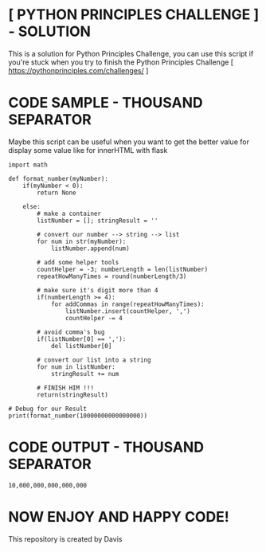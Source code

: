 # [ PYTHON PRINCIPLES CHALLENGE ] - SOLUTION

This is a solution for Python Principles Challenge,
you can use this script if you're stuck when you
try to finish the Python Principles Challenge [ https://pythonprinciples.com/challenges/ ]



# CODE SAMPLE - THOUSAND SEPARATOR

Maybe this script can be useful when you
want to get the better value for display
some value like for innerHTML with flask

```
import math

def format_number(myNumber):
    if(myNumber < 0):
        return None
        
    else:
        # make a container
        listNumber = []; stringResult = ''
        
        # convert our number --> string --> list
        for num in str(myNumber):
            listNumber.append(num)
            
        # add some helper tools
        countHelper = -3; numberLength = len(listNumber)
        repeatHowManyTimes = round(numberLength/3)
        
        # make sure it's digit more than 4
        if(numberLength >= 4):
            for addCommas in range(repeatHowManyTimes):
                listNumber.insert(countHelper, ',')
                countHelper -= 4
        
        # avoid comma's bug        
        if(listNumber[0] == ','):
            del listNumber[0]
            
        # convert our list into a string
        for num in listNumber:
            stringResult += num
            
        # FINISH HIM !!!
        return(stringResult)
        
# Debug for our Result
print(format_number(10000000000000000))
```
    
# CODE OUTPUT - THOUSAND SEPARATOR
<code>10,000,000,000,000,000</code>

# NOW ENJOY AND HAPPY CODE!
This repository is created by Davis
